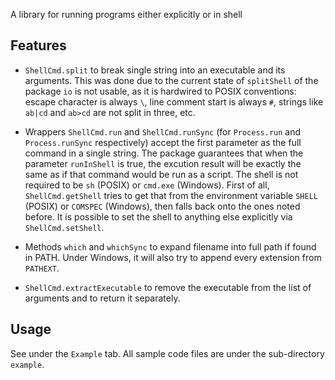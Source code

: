 A library for running programs either explicitly or in shell

## Features

- `ShellCmd.split` to break single string into an executable and its arguments. This was done due to the current state of `splitShell` of the package `io` is not usable, as it is hardwired to POSIX conventions: escape character is always `\`, line comment start is always `#`, strings like `ab|cd` and `ab>cd` are not split in three, etc.

- Wrappers `ShellCmd.run` and `ShellCmd.runSync` (for `Process.run` and `Process.runSync` respectively) accept the first parameter as
the full command in a single string. The package guarantees that when the parameter `runInShell` is true, the excution result will be exactly the same as if that command would be run as a script. The shell is not required to be `sh` (POSIX) or `cmd.exe` (Windows). First of all, `ShellCmd.getShell` tries to get that from the environment variable `SHELL` (POSIX) or `COMSPEC` (Windows), then falls back onto the ones noted before. It is possible to set the shell to anything else explicitly via `ShellCmd.setShell`.

- Methods `which` and `whichSync` to expand filename into full path if found in PATH. Under Windows, it will also try to append every extension from `PATHEXT`.

- `ShellCmd.extractExecutable` to remove the executable from the list of arguments and to return it separately.

## Usage

See under the `Example` tab. All sample code files are under the sub-directory `example`.
